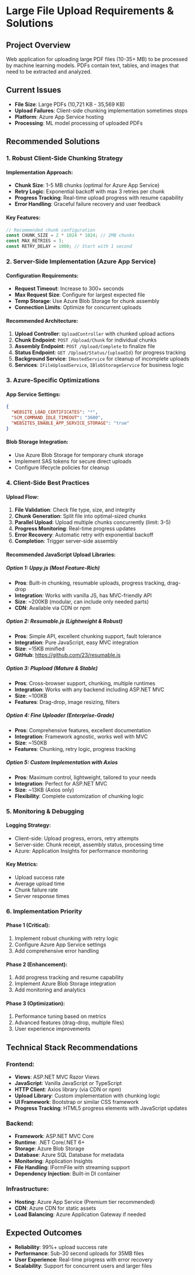 # Large File Upload Requirements & Solutions

## Project Overview
Web application for uploading large PDF files (10-35+ MB) to be processed by machine learning models. PDFs contain text, tables, and images that need to be extracted and analyzed.

## Current Issues
- **File Size**: Large PDFs (10,721 KB - 35,569 KB)
- **Upload Failures**: Client-side chunking implementation sometimes stops
- **Platform**: Azure App Service hosting
- **Processing**: ML model processing of uploaded PDFs

## Recommended Solutions

### 1. Robust Client-Side Chunking Strategy

#### Implementation Approach:
- **Chunk Size**: 1-5 MB chunks (optimal for Azure App Service)
- **Retry Logic**: Exponential backoff with max 3 retries per chunk
- **Progress Tracking**: Real-time upload progress with resume capability
- **Error Handling**: Graceful failure recovery and user feedback

#### Key Features:
```javascript
// Recommended chunk configuration
const CHUNK_SIZE = 2 * 1024 * 1024; // 2MB chunks
const MAX_RETRIES = 3;
const RETRY_DELAY = 1000; // Start with 1 second
```

### 2. Server-Side Implementation (Azure App Service)

#### Configuration Requirements:
- **Request Timeout**: Increase to 300+ seconds
- **Max Request Size**: Configure for largest expected file
- **Temp Storage**: Use Azure Blob Storage for chunk assembly
- **Connection Limits**: Optimize for concurrent uploads

#### Recommended Architecture:
1. **Upload Controller**: `UploadController` with chunked upload actions
2. **Chunk Endpoint**: `POST /Upload/Chunk` for individual chunks
3. **Assembly Endpoint**: `POST /Upload/Complete` to finalize file
4. **Status Endpoint**: `GET /Upload/Status/{uploadId}` for progress tracking
5. **Background Service**: `IHostedService` for cleanup of incomplete uploads
6. **Services**: `IFileUploadService`, `IBlobStorageService` for business logic

### 3. Azure-Specific Optimizations

#### App Service Settings:
```json
{
  "WEBSITE_LOAD_CERTIFICATES": "*",
  "SCM_COMMAND_IDLE_TIMEOUT": "3600",
  "WEBSITES_ENABLE_APP_SERVICE_STORAGE": "true"
}
```

#### Blob Storage Integration:
- Use Azure Blob Storage for temporary chunk storage
- Implement SAS tokens for secure direct uploads
- Configure lifecycle policies for cleanup

### 4. Client-Side Best Practices

#### Upload Flow:
1. **File Validation**: Check file type, size, and integrity
2. **Chunk Generation**: Split file into optimal-sized chunks
3. **Parallel Upload**: Upload multiple chunks concurrently (limit: 3-5)
4. **Progress Monitoring**: Real-time progress updates
5. **Error Recovery**: Automatic retry with exponential backoff
6. **Completion**: Trigger server-side assembly

#### Recommended JavaScript Upload Libraries:

##### **Option 1: Uppy.js** (Most Feature-Rich)
- **Pros**: Built-in chunking, resumable uploads, progress tracking, drag-drop
- **Integration**: Works with vanilla JS, has MVC-friendly API
- **Size**: ~200KB (modular, can include only needed parts)
- **CDN**: Available via CDN or npm

##### **Option 2: Resumable.js** (Lightweight & Robust)
- **Pros**: Simple API, excellent chunking support, fault tolerance
- **Integration**: Pure JavaScript, easy MVC integration
- **Size**: ~15KB minified
- **GitHub**: https://github.com/23/resumable.js

##### **Option 3: Plupload** (Mature & Stable)
- **Pros**: Cross-browser support, chunking, multiple runtimes
- **Integration**: Works with any backend including ASP.NET MVC
- **Size**: ~100KB
- **Features**: Drag-drop, image resizing, filters

##### **Option 4: Fine Uploader** (Enterprise-Grade)
- **Pros**: Comprehensive features, excellent documentation
- **Integration**: Framework agnostic, works well with MVC
- **Size**: ~150KB
- **Features**: Chunking, retry logic, progress tracking

##### **Option 5: Custom Implementation with Axios**
- **Pros**: Maximum control, lightweight, tailored to your needs
- **Integration**: Perfect for ASP.NET MVC
- **Size**: ~13KB (Axios only)
- **Flexibility**: Complete customization of chunking logic

### 5. Monitoring & Debugging

#### Logging Strategy:
- Client-side: Upload progress, errors, retry attempts
- Server-side: Chunk receipt, assembly status, processing time
- Azure: Application Insights for performance monitoring

#### Key Metrics:
- Upload success rate
- Average upload time
- Chunk failure rate
- Server response times

### 6. Implementation Priority

#### Phase 1 (Critical):
1. Implement robust chunking with retry logic
2. Configure Azure App Service settings
3. Add comprehensive error handling

#### Phase 2 (Enhancement):
1. Add progress tracking and resume capability
2. Implement Azure Blob Storage integration
3. Add monitoring and analytics

#### Phase 3 (Optimization):
1. Performance tuning based on metrics
2. Advanced features (drag-drop, multiple files)
3. User experience improvements

## Technical Stack Recommendations

### Frontend:
- **Views**: ASP.NET MVC Razor Views
- **JavaScript**: Vanilla JavaScript or TypeScript
- **HTTP Client**: Axios library (via CDN or npm)
- **Upload Library**: Custom implementation with chunking logic
- **UI Framework**: Bootstrap or similar CSS framework
- **Progress Tracking**: HTML5 progress elements with JavaScript updates

### Backend:
- **Framework**: ASP.NET MVC Core
- **Runtime**: .NET Core/.NET 6+
- **Storage**: Azure Blob Storage
- **Database**: Azure SQL Database for metadata
- **Monitoring**: Application Insights
- **File Handling**: IFormFile with streaming support
- **Dependency Injection**: Built-in DI container

### Infrastructure:
- **Hosting**: Azure App Service (Premium tier recommended)
- **CDN**: Azure CDN for static assets
- **Load Balancing**: Azure Application Gateway if needed

## Expected Outcomes
- **Reliability**: 99%+ upload success rate
- **Performance**: Sub-30 second uploads for 35MB files
- **User Experience**: Real-time progress with error recovery
- **Scalability**: Support for concurrent users and larger files